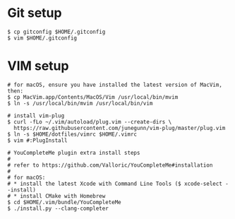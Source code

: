 # Git setup

    $ cp gitconfig $HOME/.gitconfig
    $ vim $HOME/.gitconfig

# VIM setup

    # for macOS, ensure you have installed the latest version of MacVim, then:
    $ cp MacVim.app/Contents/MacOS/Vim /usr/local/bin/mvim 
    $ ln -s /usr/local/bin/mvim /usr/local/bin/vim

    # install vim-plug
    $ curl -fLo ~/.vim/autoload/plug.vim --create-dirs \
      https://raw.githubusercontent.com/junegunn/vim-plug/master/plug.vim
    $ ln -s $HOME/dotfiles/vimrc $HOME/.vimrc
    $ vim #:PlugInstall

    # YouCompleteMe plugin extra install steps
    # 
    # refer to https://github.com/Valloric/YouCompleteMe#installation
    # 
    # for macOS:
    # * install the latest Xcode with Command Line Tools ($ xcode-select --install)
    # * install CMake with Homebrew
    $ cd $HOME/.vim/bundle/YouCompleteMe
    $ ./install.py --clang-completer


